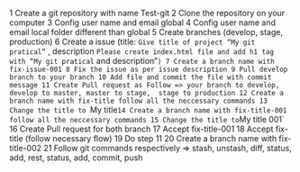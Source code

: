 1 Create a git repository with name Test-git
2 Clone the repository on your computer
3 Config user name and email global
4 Config user name and email local folder different than global
5 Create branches (develop, stage, production)
6 Create a issue (title: `Give title of project “My git pratical”` ,
 description `Please create index.html file and add h1 tag with “My git pratical` and 
description”`)
7 Create a branch name with fix-issue-001
8 Fix the issue as per issue description
9 Pull develop branch to your branch
10 Add file and commit the file with commit message
11 Create Pull request as Follow => your branch to develop, develop to master, master to stage, 
stage to production
12 Create a branch name with fix-title follow all the neccessary commands
13 Change the title to `My title`
14 Create a branch name with fix-title-001 follow all the neccessary commands
15 Change the title to `My title 001`
16 Create Pull request for both branch
17 Accept fix-title-001
18 Accept fix-title (follow necessary flow)
19 Do step 11
20 Create a branch name with fix-title-002
21 Follow git commands respectively => stash, unstash, diff, status, add, rest, status, add, commit, 
push